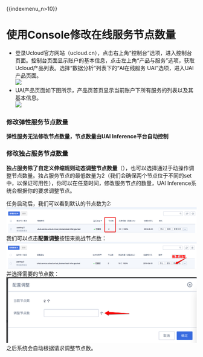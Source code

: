 {{indexmenu_n>10}}

# 使用Console修改在线服务节点数量

  - 登录Ucloud官方网站（ucloud.cn），点击右上角“控制台”选项，进入控制台页面。控制台页面显示账户的基本信息，点击左上角“产品与服务”选项，获取Ucloud产品列表。选择“数据分析”列表下的“AI在线服务
    UAI”选项，进入UAI产品页面。  
    ![](/ai/uai-service/use/oplist/create/create_1.png)  
  - UAI产品页面如下图所示，产品页首页显示当前账户下所有服务的列表以及其基本信息。  
    ![](/ai/uai-service/use/oplist/create/create_2.png)  

### 修改弹性服务节点数量

**弹性服务无法修改节点数量，节点数量由UAI Inference平台自动控制**

### 修改独占服务节点数量

**独占服务除了自定义伸缩规则动态调整节点数量**（[](/ai/uai-inference/use/auto-scale)），也可以选择通过手动操作调整节点数量。独占服务节点的最低数量为2（我们会确保两个节点位于不同的set中，以保证可用性），你可以在任意时间，修改服务节点的数量，UAI
Inference系统会根据你的要求调整节点。

任务启动后，我们可以看到默认的节点数为2:  
![](/images/use/node-cnt/gpu-start.png)  
我们可以点击**配置调整**按钮来挑战节点数：  
![](/images/use/node-cnt/change-node.png)  
并选择需要的节点数：  
![](/images/use/node-cnt/change-cnt.png)  
之后系统会自动根据请求调整节点数。
